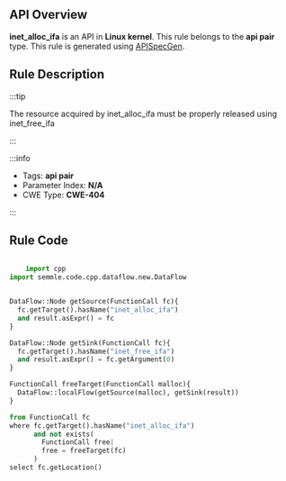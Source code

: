 ---
---


## API Overview
**inet_alloc_ifa** is an API in **Linux kernel**. This rule belongs to the **api pair** type. This rule is generated using [APISpecGen](../../tools/APISpecGen).
## Rule Description

:::tip

The resource acquired by inet_alloc_ifa must be properly released using inet_free_ifa

:::

:::info

- Tags: **api pair**
- Parameter Index: **N/A**
- CWE Type: **CWE-404**

:::

## Rule Code
```python

    import cpp
import semmle.code.cpp.dataflow.new.DataFlow


DataFlow::Node getSource(FunctionCall fc){
  fc.getTarget().hasName("inet_alloc_ifa")
  and result.asExpr() = fc
}

DataFlow::Node getSink(FunctionCall fc){
  fc.getTarget().hasName("inet_free_ifa")
  and result.asExpr() = fc.getArgument(0)
}

FunctionCall freeTarget(FunctionCall malloc){
  DataFlow::localFlow(getSource(malloc), getSink(result))
}

from FunctionCall fc
where fc.getTarget().hasName("inet_alloc_ifa")
      and not exists(
        FunctionCall free| 
        free = freeTarget(fc)
      )
select fc.getLocation()

    
```